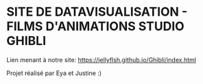 # SITE DE DATAVISUALISATION - FILMS D'ANIMATIONS STUDIO GHIBLI


Lien menant à notre site:  https://jellyflsh.github.io/Ghibli/index.html


Projet réalisé par Eya et Justine :)

